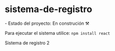 <h1>sistema-de-registro</h1>
- Estado del proyecto: En construción ⚒️

Para ejecutar el sistema utilice:  ```npm install react```

Sistema de registro 2

